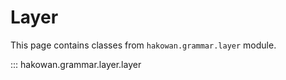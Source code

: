 # Layer

This page contains classes from `hakowan.grammar.layer` module.

::: hakowan.grammar.layer.layer
